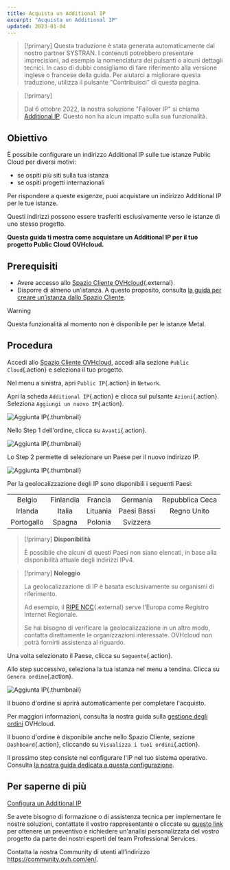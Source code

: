 ```yaml
---
title: Acquista un Additional IP
excerpt: "Acquista un Additional IP"
updated: 2023-01-04
---
```


> [!primary]
> Questa traduzione è stata generata automaticamente dal nostro partner SYSTRAN. I contenuti potrebbero presentare imprecisioni, ad esempio la nomenclatura dei pulsanti o alcuni dettagli tecnici. In caso di dubbi consigliamo di fare riferimento alla versione inglese o francese della guida. Per aiutarci a migliorare questa traduzione, utilizza il pulsante "Contribuisci" di questa pagina.
>

> [!primary]
>
> Dal 6 ottobre 2022, la nostra soluzione "Failover IP" si chiama [Additional IP](https://www.ovhcloud.com/it/network/additional-ip/). Questo non ha alcun impatto sulla sua funzionalità.
>

## Obiettivo

È possibile configurare un indirizzo Additional IP sulle tue istanze Public Cloud per diversi motivi:

- se ospiti più siti sulla tua istanza
- se ospiti progetti internazionali

Per rispondere a queste esigenze, puoi acquistare un indirizzo Additional IP per le tue istanze.

Questi indirizzi possono essere trasferiti esclusivamente verso le istanze di uno stesso progetto.

**Questa guida ti mostra come acquistare un Additional IP per il tuo progetto Public Cloud OVHcloud.**

## Prerequisiti

- Avere accesso allo [Spazio Cliente OVHcloud](https://www.ovh.com/auth/?action=gotomanager&from=https://www.ovh.it/&ovhSubsidiary=it){.external}.
- Disporre di almeno un’istanza. A questo proposito, consulta [la guida per creare un’istanza dallo Spazio Cliente](public-cloud-first-steps#step-3-crea-unistanza.).

> [!warning]
> Questa funzionalità al momento non è disponibile per le istanze Metal.
>

## Procedura

Accedi allo [Spazio Cliente OVHcloud](https://www.ovh.com/auth/?action=gotomanager&from=https://www.ovh.it/&ovhSubsidiary=it), accedi alla sezione `Public Cloud`{.action} e seleziona il tuo progetto.

Nel menu a sinistra, apri `Public IP`{.action} in `Network`.

Apri la scheda `Additional IP`{.action} e clicca sul pulsante `Azioni`{.action}. Seleziona `Aggiungi un nuovo IP`{.action}.

![Aggiunta IP](buyaddIP_01.png){.thumbnail}

Nello Step 1 dell'ordine, clicca su `Avanti`{.action}.

![Aggiunta IP](buyaddIP_02.png){.thumbnail}

Lo Step 2 permette di selezionare un Paese per il nuovo indirizzo IP.

![Aggiunta IP](buyaddIP_03.png){.thumbnail}

Per la geolocalizzazione degli IP sono disponibili i seguenti Paesi:

|          |          |          |           |                |
|:--------:|:--------:|:--------:|:---------:|:--------------:|
| Belgio  | Finlandia  | Francia   | Germania   | Repubblica Ceca |
| Irlanda  |  Italia   | Lituania | Paesi Bassi | Regno Unito    |
| Portogallo |  Spagna   |  Polonia |  Svizzera |                 |

> [!primary] **Disponibilità**
> 
> È possibile che alcuni di questi Paesi non siano elencati, in base alla disponibilità attuale degli indirizzi IPv4.
> 

> [!primary] **Noleggio**
>
> La geolocalizzazione di IP è basata esclusivamente su organismi di riferimento.
> 
> Ad esempio, il [RIPE NCC](https://www.ripe.net/){.external} serve l'Europa come Registro Internet Regionale.
>
> Se hai bisogno di verificare la geolocalizzazione in un altro modo, contatta direttamente le organizzazioni interessate. OVHcloud non potrà fornirti assistenza al riguardo.

Una volta selezionato il Paese, clicca su `Seguente`{.action}.

Allo step successivo, seleziona la tua istanza nel menu a tendina. Clicca su `Genera ordine`{.action}.

![Aggiunta IP](buyaddIP_04.png){.thumbnail}

Il buono d'ordine si aprirà automaticamente per completare l'acquisto.

Per maggiori informazioni, consulta la nostra guida sulla [gestione degli ordini](managing_ovh_orders1.) OVHcloud.

Il buono d'ordine è disponibile anche nello Spazio Cliente, sezione `Dashboard`{.action}, cliccando su `Visualizza i tuoi ordini`{.action}.

Il prossimo step consiste nel configurare l'IP nel tuo sistema operativo. Consulta [la nostra guida dedicata a questa configurazione](getting-started-04-configure-additional-ip-to-instance1.).

## Per saperne di più

[Configura un Additional IP](getting-started-04-configure-additional-ip-to-instance1.)

Se avete bisogno di formazione o di assistenza tecnica per implementare le nostre soluzioni, contattate il vostro rappresentante o cliccate su [questo link](https://www.ovhcloud.com/it/professional-services/) per ottenere un preventivo e richiedere un'analisi personalizzata del vostro progetto da parte dei nostri esperti del team Professional Services.

Contatta la nostra Community di utenti all’indirizzo <https://community.ovh.com/en/>.